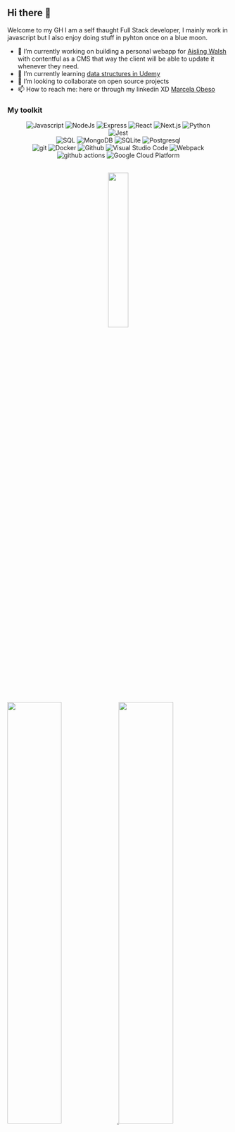 ## Hi there 👋
Welcome to my GH I am a self thaught Full Stack developer, I mainly work in javascript but I also enjoy doing stuff in pyhton once on a blue moon. 
- 🔭 I’m currently working on building a personal webapp for [Aisling Walsh](aislingwalsh.com) with contentful as a CMS that way the client will be able to update it whenever they need. 
- 🌱 I’m currently learning [data structures in Udemy](https://www.udemy.com/course/js-algorithms-and-data-structures-masterclass/)
- 👯 I’m looking to collaborate on open source projects
- 📫 How to reach me: here or through my linkedin XD [Marcela Obeso](https://www.linkedin.com/in/marcela-obeso/)

### My toolkit
<p>
<div align="center">
  <img alt="Javascript" src="https://img.shields.io/badge/-Javascript-yellow?style=for-the-badge&logo=javascript&logoColor=white&labelColor=yellow">	
  <img alt="NodeJs" src="https://img.shields.io/badge/-Node.js-339933?style=for-the-badge&logo=node.js&logoColor=white&labelColor=339933">
  <img alt="Express" src="https://img.shields.io/badge/-express-green?style=for-the-badge&labelColor=339933">

  <img alt="React" src="https://img.shields.io/badge/-React-218AAB?style=for-the-badge&logo=react&logoColor=white&labelColor=218AAB">
  <img alt="Next.js" src="https://img.shields.io/badge/next.js-000000?style=for-the-badge&logo=nextdotjs&logoColor=white">
  
  <img alt="Python" src="https://img.shields.io/badge/-Python-98b982?style=for-the-badge&logo=python&logoColor=98b982&labelColor=282828">
</div>
<div align='center'>
  <img alt="Jest" src="https://img.shields.io/badge/Jest-323330?style=for-the-badge&logo=Jest&logoColor=white">
</div>

<div align='center'>
  <img alt="SQL" src="https://img.shields.io/badge/SQL-000?style=for-the-badge&logo=mssqlserver&logoColor=4479A1">
  <img alt="MongoDB" src="https://img.shields.io/badge/MongoDB-%234ea94b.svg?style=for-the-badge&logo=mongodb&logoColor=white">
  <img alt="SQLite" src="https://img.shields.io/badge/SQLite-%2307405e.svg?style=for-the-badge&logo=sqlite&logoColor=white">
  <img alt="Postgresql" src="https://img.shields.io/badge/Postgres-%23316192.svg?style=for-the-badge&logo=postgresql&logoColor=white">
</div>
<div align="center">
  <img alt="git" src="https://img.shields.io/badge/git-%23F05033.svg?style=for-the-badge&logo=git&logoColor=white">
  <img alt="Docker" src="https://img.shields.io/badge/docker-%230db7ed.svg?style=for-the-badge&logo=docker&logoColor=white">
  <img alt="Github" src="https://img.shields.io/badge/github-%23121011.svg?style=for-the-badge&logo=github&logoColor=white">
  <img alt="Visual Studio Code" src="https://img.shields.io/badge/Visual%20Studio%20Code-0078d7.svg?style=for-the-badge&logo=visual-studio-code&logoColor=white">
    <img alt="Webpack" src="https://img.shields.io/badge/-Webpack-8DD6F9?style=for-the-badge&logo=webpack&logoColor=white" /> 
  <img alt="github actions" src="https://img.shields.io/badge/-Github_Actions-2088FF?style=for-the-badge&logo=github-actions&logoColor=white" />
  <img alt="Google Cloud Platform" src="https://img.shields.io/badge/-Google_Cloud_Platform-1a73e8?style=for-the-badge&logo=google-cloud&logoColor=white" />
</div>
</p>
<br/>
<div align="center">
  <img width="30%" src="https://github-readme-stats.vercel.app/api/top-langs/?username=marcelaobeso&layout=compact&theme=merko">
</div>
<br/>
<p align="left">
  <a href="https://marcelaobeso.com">
    <img width="49.5%" src="https://github-readme-stats.vercel.app/api?username=marcelaobeso&show_icons=true&include_all_commits=true&theme=merko&rank_icon=github">
    <img width="49.5%" src="https://github-readme-streak-stats.herokuapp.com/?user=marcelaobeso&theme=merko">   
  </a>
</p>
